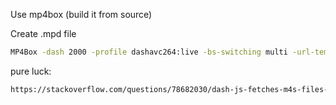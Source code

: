 
Use mp4box (build it from source)

Create .mpd file
```bash
MP4Box -dash 2000 -profile dashavc264:live -bs-switching multi -url-template sample.mp4#trackID=1:id=vid0:role=vid0 sample.mp4#trackID=2:id=aud0:role=aud0 -out sample_200.mpd
```

pure luck:
```bash
https://stackoverflow.com/questions/78682030/dash-js-fetches-m4s-files-when-setting-video-currenttime-and-results-in-errors
```